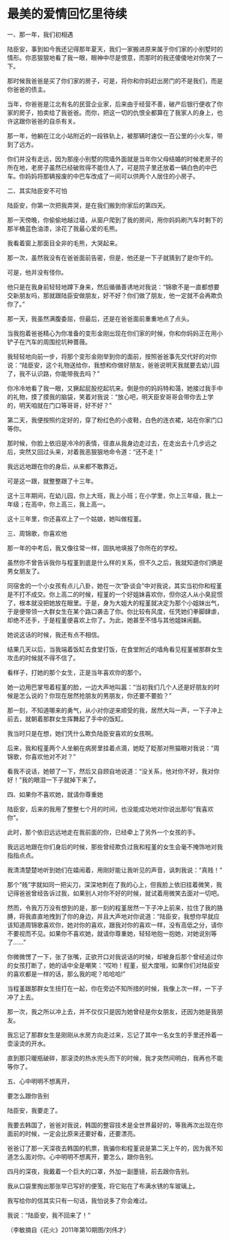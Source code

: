 # 最美的爱情回忆里待续

一、那一年，我们初相遇 

陆臣安，事到如今我还记得那年夏天，我们一家搬进原来属于你们家的小别墅时的情形。你恶狠狠地看了我一眼，眼神中尽是恨意，而那时的我还傻傻地对你笑了一下。 

那时候我爸爸是买了你们家的房子，可是，将你和你妈赶出房门的不是我们，而是你爸爸的债主。 

当年，你爸爸是江北有名的民营企业家，后来由于经营不善，破产后银行便收了你家的房子，拍卖给了我爸爸。而你，把这一切的仇恨全都算在了我家人的身上，也许这跟你爸爸的自杀有关。 

那一年，他躺在江北小站附近的一段铁轨上，被那辆时速仅一百公里的小火车，带到了远方。 

你们并没有走远，因为那座小别墅的院墙外面就是当年你父母结婚的时候老房子的所在地，老房子虽然已经破败得不能住人了，可是院子里还放着一辆白色的中巴车。你妈妈将那辆报废的中巴车改成了一间可以供两个人居住的小房子。 

二、其实陆臣安不可怕 

陆臣安，你第一次把我弄哭，是在我们搬到你家后的第四天。 

那一天傍晚，你偷偷地越过墙，从窗户爬到了我的房间，用你妈妈刷汽车时剩下的那半桶蓝色油漆，涂花了我最心爱的毛熊。 

我看着窗上那面目全非的毛熊，大哭起来。 

那一次，虽然我没有在爸爸面前告密，但是，他还是一下子就猜到了是你干的。 

可是，他并没有怪你。 

他只是在我身前轻轻地蹲下身来，然后循循善诱地对我说：“锦歌不是一直都想要交新朋友吗，那就跟陆臣安做朋友，好不好？你们做了朋友，他一定就不会再欺负你了。” 

那一天，我虽然满腹委屈，但最后，还是在爸爸面前重重地点了点头。 

当我抱着爸爸精心为你准备的变形金刚出现在你们家的时候，你和你妈妈正在用小铲子在汽车的周围挖坑种蔷薇。 

我轻轻地向前一步，将那个变形金刚举到你的面前，按照爸爸事先交代好的对你说：“陆臣安，这个礼物送给你，我想和你做好朋友，爸爸说明天我就要去幼儿园了，我不认识路，你能带我去吗？” 

你冷冷地看了我一眼，又撅起屁股挖起坑来。倒是你的妈妈特和蔼，她接过我手中的礼物，摸了摸我的脑袋，笑着对我说：“放心吧，明天臣安哥哥会带你去上学的，明天咱就在门口等哥哥，好不好？” 

第二天，我便按照约定好的，穿了粉红色的小皮鞋，白色的连衣裙，站在你家门口等你。 

那时候，你脸上依旧是冷冷的表情，径直从我身边走过去，在走出去十几步远之后，突然又回过头来，对着我恶狠狠地命令道：“还不走！” 

我远远地跟在你的身后，从来都不敢靠近。 

可是这一跟，就整整跟了十三年。 

这十三年期间，在幼儿园，你上大班，我上小班；在小学里，你上三年级，我上一年级；在高中，你上高三，我上高一。 

这十三年里，你还喜欢上了一个姑娘，她叫做程堇。 

三、周锦歌，你喜欢他 

那一年的中考后，我又像往常一样，固执地填报了你所在的学校。 

虽然你不曾告诉我你与程堇到底是什么样的关系，但不久之后，我就知道你们俩是男女朋友了。 

同宿舍的一个小女孩有点儿八卦，她在一次“卧谈会”中对我说，其实当初你和程堇是不打不成交。你上高二的时候，程堇的一个好姐妹喜欢你，但你这人从小臭屁惯了，根本就没把她放在眼里。于是，身为大姐大的程堇就决定为那个小姐妹出气，于是便带领一大群女生在某个路口袭击了你。你比较有风度，任凭她们拳脚肆虐，却绝不还手，于是程堇便喜欢上你了。为此，她甚至不惜与其他姐妹闹翻。 

她说这话的时候，我还有点不相信。 

结果几天以后，当我端着饭缸去食堂打饭，在食堂附近的墙角看见程堇被那群女生攻击的时候就不得不信了。 

看样子，打她的那个女生，正是当年喜欢你的那个。 

她一边用巴掌甩着程堇的脸，一边大声地叫嚣：“当初我们几个人还是好朋友的时候是怎么说的？你现在居然抢朋友的男朋友，你还要不要脸？” 

那一刻，不知道哪来的勇气，从小对你逆来顺受的我，居然大叫一声，一下子冲上前去，就朝着那群女生挥舞起了手中的饭缸。 

我当时只是在想，她们凭什么欺负陆臣安喜欢的女孩啊。 

后来，我和程堇两个人坐躺在病房里挂着点滴，她眨了眨那对熊猫眼对我说：“周锦歌，你喜欢他对不对？” 

看我不说话，她顿了一下，然后又自顾自地说道：“没关系，他对你不好，我对你好！”我的眼泪一下子就掉下来了。 

四、如果你不喜欢她，就请你尊重她 

陆臣安，后来的我用了整整七个月的时间，也没能成功地对你说出那句“我喜欢你”。 

此时，那个依旧远远地走在我前面的你，已经牵上了另外一个女孩的手。 

我远远地跟在你们身后的时候，那些曾经欺负过我和程堇的女生会毫不掩饰地对我指指点点。 

我清清楚楚地听到她们在嬉闹着，用刚好能让我听见的声音，讽刺我说：“真贱！” 

那个“贱”字就如同一把尖刀，深深地刺在了我的心上，但我脸上依旧挂着微笑，我记得爸爸曾经告诉过我，如果别人对你不好的时候，就试着用微笑去面对一切吧。 

然而，令我万万没有想到的是，那一刻的程堇居然一下子冲上前来，拉住了我的胳膊，将我直直地拽到了你的身边，并且大声地对你说道：“陆臣安，我想你早就应该知道周锦歌喜欢你，她对你的喜欢，跟我对你的喜欢一样，没有高低之分，请你不要视而不见。如果你不喜欢她，就请你尊重她，轻轻地抱一抱她，对她说别等了……” 

你微微愣了一下，张了张嘴，正欲开口对我说话的时候，却被身后那个曾经追过你的女孩打断了，她的话中全是嘲笑：“哎哟！程堇，挺大度哦，如果你们对陆臣安的喜欢都是一样的话，那么我的呢？哈哈哈!” 

当程堇跟那群女生扭打在一起，你在旁边不知所措的时候，我像上次一样，一下子冲了上去。 

那一次，我之所以冲上去，并不仅仅只是因为她曾经是你女朋友，还因为她是我朋友。 

我忘记了那群女生是刚刚从水房方向走过来，忘记了其中一名女生的手里还拎着一壶滚烫的开水。 

直到那只暖瓶破碎，那滚烫的热水兜头而下的时候，我才突然间明白，我再也不能等你了。 

五、心中明明不想离开， 

要怎么跟你告别 

陆臣安，我要走了。 

我要去韩国了，爸爸对我说，韩国的整容技术是全世界最好的，等我再次出现在你面前的时候，一定会比原来还要好看，还要漂亮。 

爸爸订了那一天深夜去韩国的机票，我骗你和程堇说是第二天上午的，因为我不知道怎么面对你。心中明明不想离开，要怎么，跟你告别。 

四月的深夜，我戴着一个巨大的口罩，外加一副墨镜，前去跟你告别。 

我从口袋里掏出那张早已写好的便笺，将它贴在了布满水锈的车玻璃上。 

我写给你的信其实只有一句话，我怕说多了你会难过。 

我说：“陆臣安，我不回来了！” 

（李敏摘自《花火》2011年第10期图/刘伟才）